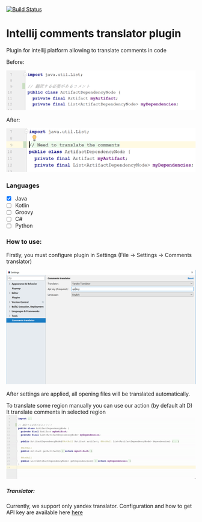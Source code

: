 [![Build Status](https://travis-ci.org/nicklyu/Intellij-comments-translator.svg?branch=master)](https://travis-ci.org/nicklyu/Intellij-comments-translator)

# Intellij comments translator plugin
Plugin for intellij platform allowing to translate comments in code

Before: 

![Before translation](/doc/images/before.png)

After:  

![After translation](/doc/images/after.png)

### Languages
- [x] Java
- [ ] Kotlin
- [ ] Groovy
- [ ] C#
- [ ] Python

### How to use:

Firstly, you must configure plugin in Settings (File -> Settings -> Comments translator)

![Settings](/doc/images/settings.PNG)

After settings are applied, all opening files will be translated automatically.

To translate some region manually you can use our action (by default alt D)
It translate comments in selected region
![Action demonstration](/doc/images/selection-translation.gif)

##### Translator:
Currently, we support only yandex translator. Configuration and how to get API key are available here [here](https://translate.yandex.com/developers/keys) 
